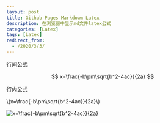 ```yaml
---
layout: post
title: Github Pages Markdowm Latex
description: 在浏览器中显示md文件latex公式
categories: [Latex]
tags: [Latex]
redirect_from:
  - /2020/3/3/
---
```


<head>
    <script src="https://cdn.mathjax.org/mathjax/latest/MathJax.js?config=TeX-AMS-MML_HTMLorMML" type="text/javascript"></script>
    <script type="text/x-mathjax-config">
        MathJax.Hub.Config({
            tex2jax: {
            skipTags: ['script', 'noscript', 'style', 'textarea', 'pre'],
            inlineMath: [['$','$']]
            }
        });
    </script>
</head>

行间公式

$$ x=\frac{-b\pm\sqrt{b^2-4ac}}{2a} $$

行内公式

\\(x=\frac{-b\pm\sqrt{b^2-4ac}}{2a}\\)

<img src="http://latex.codecogs.com/gif.latex?x=\frac{-b\pm\sqrt{b^2-4ac}}{2a}" title="x=\frac{-b\pm\sqrt{b^2-4ac}}{2a}" />

